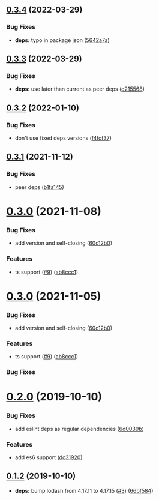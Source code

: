 ## [0.3.4](https://github.com/Iteam1337/eslint-config-react/compare/v0.3.3...v0.3.4) (2022-03-29)


### Bug Fixes

* **deps:** typo in package json ([5642a7a](https://github.com/Iteam1337/eslint-config-react/commit/5642a7acd9ed9156a85985198c25e956e58b3e14))

## [0.3.3](https://github.com/Iteam1337/eslint-config-react/compare/v0.3.2...v0.3.3) (2022-03-29)


### Bug Fixes

* **deps:** use later than current as peer deps ([d215568](https://github.com/Iteam1337/eslint-config-react/commit/d21556879d67b9cf4480022312bc7c5287dc1b62))

## [0.3.2](https://github.com/Iteam1337/eslint-config-react/compare/v0.3.1...v0.3.2) (2022-01-10)

### Bug Fixes

- don't use fixed deps versions ([f4fcf37](https://github.com/Iteam1337/eslint-config-react/commit/f4fcf37022f16c6c30c747e4bb5ca6f2624263cd))

## [0.3.1](https://github.com/Iteam1337/eslint-config-react/compare/v0.3.0...v0.3.1) (2021-11-12)

### Bug Fixes

- peer deps ([b1fa145](https://github.com/Iteam1337/eslint-config-react/commit/b1fa14530d770acdadfa284258d6eb3a976ee9ca))

# [0.3.0](https://github.com/Iteam1337/eslint-config-react/compare/v0.2.0...v0.3.0) (2021-11-08)

### Bug Fixes

- add version and self-closing ([60c12b0](https://github.com/Iteam1337/eslint-config-react/commit/60c12b0292d794ea90235d9cd0ca425935fe56e8))

### Features

- ts support ([#9](https://github.com/Iteam1337/eslint-config-react/issues/9)) ([ab8ccc1](https://github.com/Iteam1337/eslint-config-react/commit/ab8ccc17ebae35dd4a6e8a9bded75b10a008b108))

# [0.3.0](https://github.com/Iteam1337/eslint-config-react/compare/v0.2.0...v0.3.0) (2021-11-05)

### Bug Fixes

- add version and self-closing ([60c12b0](https://github.com/Iteam1337/eslint-config-react/commit/60c12b0292d794ea90235d9cd0ca425935fe56e8))

### Features

- ts support ([#9](https://github.com/Iteam1337/eslint-config-react/issues/9)) ([ab8ccc1](https://github.com/Iteam1337/eslint-config-react/commit/ab8ccc17ebae35dd4a6e8a9bded75b10a008b108))

### Bug Fixes

# [0.2.0](https://github.com/Iteam1337/eslint-config-react/compare/v0.1.2...v0.2.0) (2019-10-10)

### Bug Fixes

- add eslint deps as regular dependencies ([6d0039b](https://github.com/Iteam1337/eslint-config-react/commit/6d0039b442e14b279f9f7b7460bf84fd38338a83))

### Features

- add es6 support ([dc31920](https://github.com/Iteam1337/eslint-config-react/commit/dc31920f7423abe8d4ff1b158d9aafaa809cdf87))

## [0.1.2](https://github.com/Iteam1337/eslint-config-react/compare/v0.1.1...v0.1.2) (2019-10-10)

- **deps:** bump lodash from 4.17.11 to 4.17.15 ([#3](https://github.com/Iteam1337/eslint-config-react/issues/3)) ([66bf584](https://github.com/Iteam1337/eslint-config-react/commit/66bf58484bb96bca0ca36c0c29529bda990eb9ac))
